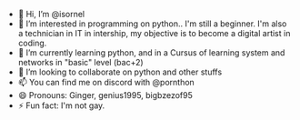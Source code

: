 - 👋 Hi, I’m @isornel
- 👀 I’m interested in programming on python.. I'm still a beginner. I'm also a technician in IT in intership, my objective is to become a digital artist in coding.
- 🌱 I’m currently learning python, and in a Cursus of learning system and networks in "basic" level (bac+2)
- 💞️ I’m looking to collaborate on python and other stuffs
- 📫 You can find me on discord with @pornthon
- 😄 Pronouns: Ginger, genius1995, bigbzezof95
- ⚡ Fun fact: I'm not gay. 

<!---
isornel/isornel is a ✨ special ✨ repository because its `README.md` (this file) appears on your GitHub profile.
You can click the Preview link to take a look at your changes.
--->
